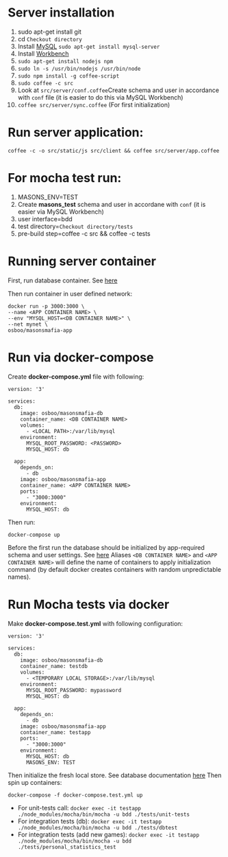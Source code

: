 # Server installation
1. sudo apt-get install git
1. cd `Checkout directory`
1. Install [MySQL](http://help.ubuntu.ru/wiki/mysql) `sudo apt-get install mysql-server`
1. Install [Workbench](http://dev.mysql.com/downloads/workbench/)
1. `sudo apt-get install nodejs npm`
1. `sudo ln -s /usr/bin/nodejs /usr/bin/node`
1. `sudo npm install -g coffee-script`
1. `sudo coffee -c src`
1. Look at `src/server/conf.coffee`Create schema and user in accordance with `conf` file (it is easier to do this via MySQL Workbench)
1. `coffee src/server/sync.coffee` (For first initialization)

# Run server application:

`coffee -c -o src/static/js src/client && coffee src/server/app.coffee`

# For mocha test run:
1. MASONS_ENV=TEST
1. Create __masons_test__ schema and user in accordane with `conf` (it is easier via MySQL Workbench)
1. user interface=bdd
1. test directory=`Checkout directory/tests`
1. pre-build step=coffee -c src && coffee -c tests

# Running server container
First, run database container. See [here](https://github.com/osboo/masonsmafia-db/blob/master/README.md#run-the-container)

Then run container in user defined network:

    docker run -p 3000:3000 \
    --name <APP CONTAINER NAME> \
    --env "MYSQL_HOST=<DB CONTAINER NAME>" \
    --net mynet \
    osboo/masonsmafia-app

# Run via docker-compose
Create __docker-compose.yml__ file with following:

    version: '3'

    services:
      db:
        image: osboo/masonsmafia-db
        container_name: <DB CONTAINER NAME>
        volumes:
          - <LOCAL PATH>:/var/lib/mysql
        environment:
          MYSQL_ROOT_PASSWORD: <PASSWORD>
          MYSQL_HOST: db

      app:
        depends_on:
          - db
        image: osboo/masonsmafia-app
        container_name: <APP CONTAINER NAME>
        ports:
          - "3000:3000"
        environment:
          MYSQL_HOST: db
          
Then run:

    docker-compose up

Before the first run the database should be initialized by app-required schema and user settings. See [here](https://github.com/osboo/masonsmafia-db#initialization)
Aliases `<DB CONTAINER NAME>` and `<APP CONTAINER NAME>` will define the name of containers to apply initialization command (by default docker creates containers with random unpredictable names).

# Run Mocha tests via docker
Make __docker-compose.test.yml__ with following configuration:

    version: '3'

    services:
      db:
        image: osboo/masonsmafia-db
        container_name: testdb
        volumes:
          - <TEMPORARY LOCAL STORAGE>:/var/lib/mysql
        environment:
          MYSQL_ROOT_PASSWORD: mypassword
          MYSQL_HOST: db

      app:
        depends_on:
          - db
        image: osboo/masonsmafia-app
        container_name: testapp
        ports:
          - "3000:3000"
        environment:
          MYSQL_HOST: db
          MASONS_ENV: TEST
          
 Then initialize the fresh local store. See database documentation [here](https://github.com/osboo/masonsmafia-db/blob/master/README.md#initialization-for-tests) 
 Then spin up containers:
    
    docker-compose -f docker-compose.test.yml up

- For unit-tests call: `docker exec -it testapp ./node_modules/mocha/bin/mocha -u bdd ./tests/unit-tests`
- For integration tests (db): `docker exec -it testapp ./node_modules/mocha/bin/mocha -u bdd ./tests/dbtest`
- For integration tests (add new games): `docker exec -it testapp ./node_modules/mocha/bin/mocha -u bdd ./tests/personal_statistics_test`
